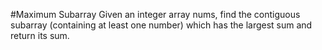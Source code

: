 #Maximum Subarray
Given an integer array nums, find the contiguous subarray (containing at least one number) which has the largest sum and return its sum.
